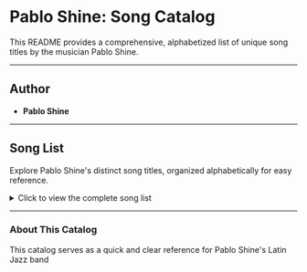 # Pablo Shine: Song Catalog

This README provides a comprehensive, alphabetized list of unique song titles by the musician Pablo Shine.

---

## Author

* **Pablo Shine**

---

## Song List

Explore Pablo Shine's distinct song titles, organized alphabetically for easy reference.

<details>
<summary>Click to view the complete song list</summary>

1.  Afro Blue
2.  Alonzo
3.  Always the Highroad
4.  Caravan
5.  Cubano Chant
6.  Fiesta Lights
7.  Funji Mama
8.  Green Dolphin Street
9.  Invitation
10. Linda Chicana
11. Little Sunflower
12. Mambo Inn
13. Maria Cevantes
14. Morning
15. Nica’s Dream
16. Night in Tunisia
17. One Note Samba
18. Pablo’s Fancy
19. Perdido
20. Poinciana
21. Sabor
22. Saint Thomas
23. St. Thomas
24. Stolen Moments
25. Summertime
26. Willow Weep For Me

</details>

---

### About This Catalog

This catalog serves as a quick and clear reference for Pablo Shine's Latin Jazz band